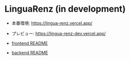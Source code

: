 # LinguaRenz (in development)

- 本番環境: https://lingua-renz.vercel.app/
- プレビュー: https://lingua-renz-dev.vercel.app/

- [frontend README](https://github.com/taga3s/LinguaRenz/blob/develop/frontend/README.md)
- [backend README](https://github.com/taga3s/LinguaRenz/blob/develop/backend/README.md)

